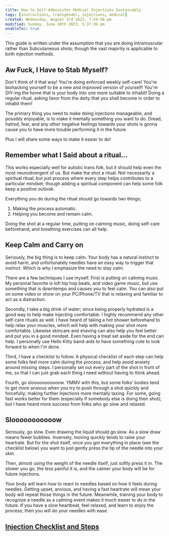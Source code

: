 ```yaml
---
title: How to Self-Administer Medical Injections Sustainably
tags: [instructions, transgender, injections, medical]
created: Wednesday, August 3rd 2022, 7:54:56 pm
modified: Sunday, June 18th 2023, 5:37:36 pm
enableToc: true
---
```


This guide is written under the assumption that you are doing Intramuscular rather than Subcutaneous shots; though the vast majority is applicable to both injection methods.

## Aw Fuck, I Have to Stab Myself?

Don't think of it that way! You're doing enforced weekly self-care! You're biohacking yourself to be a new and improved version of yourself! You're DIY-ing the home that is your body into one more suitable to inhabit! Doing a regular ritual, asking favor from the deity that you shall become in order to inhabit them!

The primary thing you need to make doing injections manageable, and possibly enjoyable, is to make it mentally something you want to do. Dread, hatred, fear, and any other negative feelings towards your shots is gonna cause you to have more trouble performing it in the future.

Plus I will share some ways to make it easier to do!

## Remember what I Said about a ritual…

This works especially well for autistic trans folk, but it should help even the most neurodivergent of us. But make the shot a ritual. Not necessarily a spiritual ritual, but just process where every step helps contributes to a particular mindset; though adding a spiritual component can help some folk keep a positive outlook.

Everything you do during the ritual should go towards two things;

  1. Making the process automatic.
  2. Helping you become and remain calm.

Doing the shot at a regular time, putting on calming music, doing self-care beforehand, and breathing exercises can all help.

## Keep Calm and Carry on

Seriously, the big thing is to keep calm. Your body has a natural instinct to avoid harm, and unfortunately needles have an easy way to trigger that instinct. Which is why I emphasize the need to stay calm.

There are a few techniques I use myself. First is putting on calming music. My personal favorite is lofi hip hop beats, and video game music, but use something that is downtempo and causes you to feel calm. You can also put on some video or show on your PC/Phone/TV that is relaxing and familiar to act as a distraction.

Secondly, I take a big drink of water; since being properly hydrated is a good way to help make injecting comfortable. I highly recommend any other self-care rituals as well. I have heard of taking a hot shower beforehand to help relax your muscles, which will help with making your shot more comfortable. Likewise skincare and shaving can also help you feel better and put you in a good mindset. Even having a treat set aside for the end can help. I personally use Hello Kitty band-aids to have something cute to look forward to when I'm done.

Third, I have a checklist to follow. A physical checklist of each step can help some folks feel more calm during the process; and help avoid anxiety around missing steps. I personally set out every part of the shot in front of me, so that I can just grab each thing I need without having to think ahead.

Fourth, go slooooooooooow. YMMV with this, but some folks' bodies tend to get more anxious when you try to push through a shot quickly and forcefully; making further injections more mentally taxing. For some, going fast works better for them (especially if somebody else is doing their shot); but I have heard more success from folks who go slow and relaxed.

## Slooooooooooow

Seriously, go slow. Even drawing the liquid should go slow. As a slow draw means fewer bubbles. Inversely, moving quickly tends to raise your heartrate. But for the shot itself, once you got everything in place (see the checklist below) you want to just gently press the tip of the needle into your skin.

Then, almost using the weight of the needle itself, just softly press it in. The slower you go, the less painful it is, and the calmer your body will be for future injections.

Your body will learn how to react to needles based on how it feels during needles. Getting upset, anxious, and having a fast heartrate will mean your body will repeat those things in the future. Meanwhile, training your body to recognize a needle as a calming event makes it much easier to do in the future. If you have a slow heartbeat, feel relaxed, and learn to enjoy the process; then you will do your needles with ease.

## [Injection Checklist and Steps](Guides/Injection%20Checklist%20and%20Steps.md)
